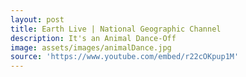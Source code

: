 ```yaml
---
layout: post
title: Earth Live | National Geographic Channel 
description: It's an Animal Dance-Off  
image: assets/images/animalDance.jpg
source: 'https://www.youtube.com/embed/r22cOKpup1M'
---
```

